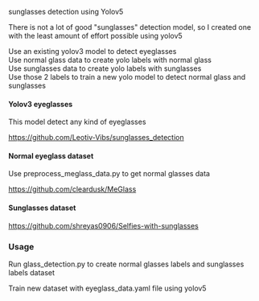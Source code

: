 sunglasses detection using Yolov5

There is not a lot of good "sunglasses" detection model, so I created one with the least amount of effort possible using
yolov5

Use an existing yolov3 model to detect eyeglasses </br>
Use normal glass data to create yolo labels with normal glass </br>
Use sunglasses data to create yolo labels with sunglasses </br>
Use those 2 labels to train a new yolo model to detect normal glass and sunglasses </br>


#### Yolov3 eyeglasses

This model detect any kind of eyeglasses

https://github.com/Leotiv-Vibs/sunglasses_detection

#### Normal eyeglass dataset

Use preprocess_meglass_data.py to get normal glasses data

https://github.com/cleardusk/MeGlass

#### Sunglasses dataset

https://github.com/shreyas0906/Selfies-with-sunglasses

### Usage

Run glass_detection.py to create normal glasses labels and sunglasses labels dataset

Train new dataset with eyeglass_data.yaml file using yolov5

